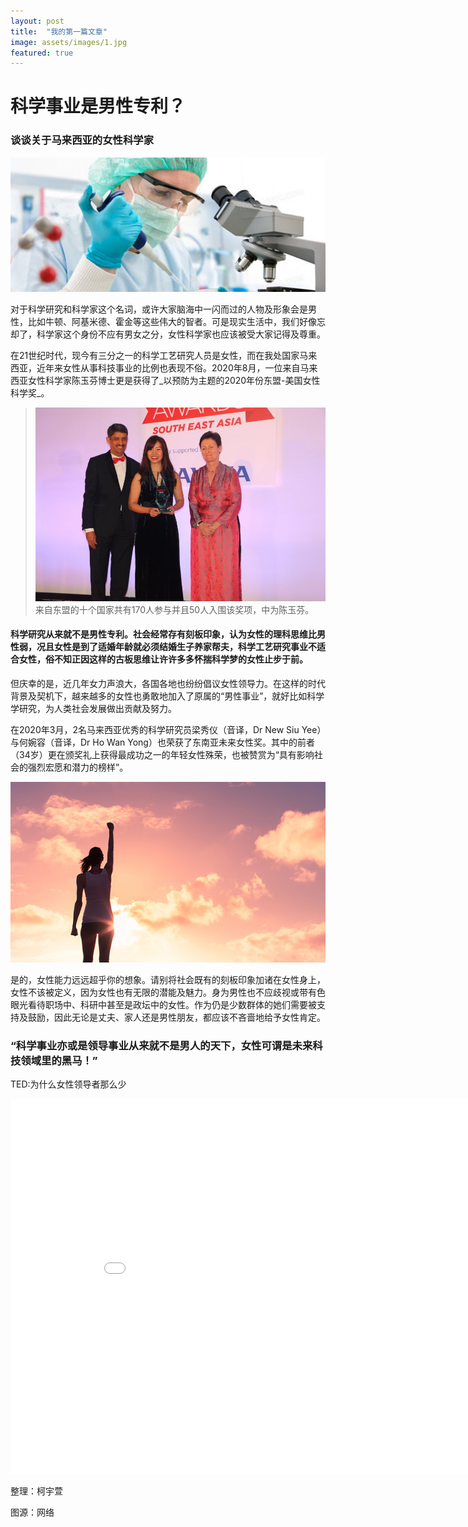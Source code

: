 ```yaml
---
layout: post
title:  "我的第一篇文章"
image: assets/images/1.jpg
featured: true
---
```


# 科学事业是男性专利？

### 谈谈关于马来西亚的女性科学家
![001](../assets/images/1.jpg)

对于科学研究和科学家这个名词，或许大家脑海中一闪而过的人物及形象会是男性，比如牛顿、阿基米德、霍金等这些伟大的智者。可是现实生活中，我们好像忘却了，科学家这个身份不应有男女之分，女性科学家也应该被受大家记得及尊重。

在21世纪时代，现今有三分之一的科学工艺研究人员是女性，而在我处国家马来西亚，近年来女性从事科技事业的比例也表现不俗。2020年8月，一位来自马来西亚女性科学家陈玉芬博士更是获得了_以预防为主题的2020年份东盟-美国女性科学奖_。



> ![002](../assets/images/2.jpg)
> 来自东盟的十个国家共有170人参与并且50人入围该奖项，中为陈玉芬。



#### 科学研究从来就不是男性专利。社会经常存有刻板印象，认为女性的理科思维比男性弱，况且女性是到了适婚年龄就必须结婚生子养家帮夫，科学工艺研究事业不适合女性，俗不知正因这样的古板思维让许许多多怀揣科学梦的女性止步于前。  

但庆幸的是，近几年女力声浪大，各国各地也纷纷倡议女性领导力。在这样的时代背景及契机下，越来越多的女性也勇敢地加入了原属的“男性事业”，就好比如科学学研究，为人类社会发展做出贡献及努力。

在2020年3月，2名马来西亚优秀的科学研究员梁秀仪（音译，Dr New Siu Yee）与何婉容（音译，Dr Ho Wan Yong）也荣获了东南亚未来女性奖。其中的前者（34岁）更在颁奖礼上获得最成功之一的年轻女性殊荣，也被赞赏为“具有影响社会的强烈宏愿和潜力的榜样”。

![003](../assets/images/3.jpg)


是的，女性能力远远超乎你的想象。请别将社会既有的刻板印象加诸在女性身上，女性不该被定义，因为女性也有无限的潜能及魅力。身为男性也不应歧视或带有色眼光看待职场中、科研中甚至是政坛中的女性。作为仍是少数群体的她们需要被支持及鼓励，因此无论是丈夫、家人还是男性朋友，都应该不吝啬地给予女性肯定。

### “科学事业亦或是领导事业从来就不是男人的天下，女性可谓是未来科技领域里的黑马！”

TED:为什么女性领导者那么少

<iframe width="900" height="600" src="//player.bilibili.com/player.html?aid=21946204&bvid=BV1rW411K7Le&cid=36248978&page=1" scrolling="no" border="0" frameborder="no" framespacing="0" allowfullscreen="true"> </iframe>



整理：柯宇萱

图源：网络
